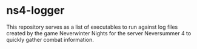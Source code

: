# ns4-logger
This repository serves as a list of executables to run against log files created by the game Neverwinter Nights for the server Neversummer 4 to quickly gather combat information.
